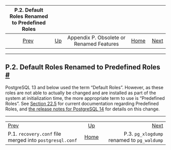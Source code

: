 <!--?xml version="1.0" encoding="UTF-8" standalone="no"?-->

|                    P.2. Default Roles Renamed to Predefined Roles                   |                                                                         |                                          |                                                       |                                                                   |
| :---------------------------------------------------------------------------------: | :---------------------------------------------------------------------- | :--------------------------------------: | ----------------------------------------------------: | ----------------------------------------------------------------: |
| [Prev](recovery-config.html "P.1. recovery.conf file merged into postgresql.conf")  | [Up](appendix-obsolete.html "Appendix P. Obsolete or Renamed Features") | Appendix P. Obsolete or Renamed Features | [Home](index.html "PostgreSQL 17devel Documentation") |  [Next](pgxlogdump.html "P.3. pg_xlogdump renamed to pg_waldump") |

***

## P.2. Default Roles Renamed to Predefined Roles [#](#DEFAULT-ROLES)

PostgreSQL 13 and below used the term “Default Roles”. However, as these roles are not able to actually be changed and are installed as part of the system at initialization time, the more appropriate term to use is “Predefined Roles”. See [Section 22.5](predefined-roles.html "22.5. Predefined Roles") for current documentation regarding Predefined Roles, and [the release notes for PostgreSQL 14](release-prior.html "E.2. Prior Releases") for details on this change.

***

|                                                                                     |                                                                         |                                                                   |
| :---------------------------------------------------------------------------------- | :---------------------------------------------------------------------: | ----------------------------------------------------------------: |
| [Prev](recovery-config.html "P.1. recovery.conf file merged into postgresql.conf")  | [Up](appendix-obsolete.html "Appendix P. Obsolete or Renamed Features") |  [Next](pgxlogdump.html "P.3. pg_xlogdump renamed to pg_waldump") |
| P.1. `recovery.conf` file merged into `postgresql.conf`                             |          [Home](index.html "PostgreSQL 17devel Documentation")          |                        P.3. `pg_xlogdump` renamed to `pg_waldump` |
